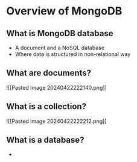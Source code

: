 # Overview of MongoDB 
## What is MongoDB database
- A document and a NoSQL database
- Where data is structured in non-relational way
## What are documents? 
![[Pasted image 20240422222140.png]]

## What is a collection?
![[Pasted image 20240422222212.png]]

## What is a database? 
-